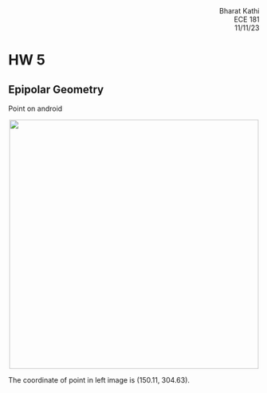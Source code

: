 <div style="text-align:right;">Bharat Kathi</div>
<div style="text-align:right;">ECE 181</div>
<div style="text-align:right;">11/11/23</div>

# HW 5

## Epipolar Geometry

Point on android

<p align="middle">
  <img src="https://github.com/BK1031/ece181/blob/main/hw4/a.png?raw=true" width="500" />
</p>

The coordinate of point in left image is (150.11, 304.63).